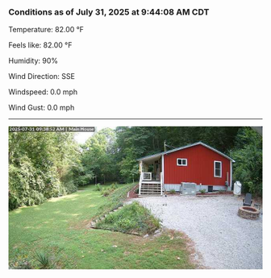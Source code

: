### Conditions as of July 31, 2025 at 9:44:08 AM CDT 

Temperature: 82.00 &deg;F

Feels like: 82.00 &deg;F

Humidity: 90%

Wind Direction: SSE

Windspeed: 0.0 mph

Wind Gust: 0.0 mph

---

<img src="./images/latest.jpeg"/>


